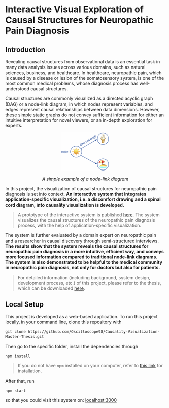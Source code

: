 # Interactive Visual Exploration of Causal Structures for Neuropathic Pain Diagnosis

## Introduction

Revealing causal structures from observational data is an essential task in many data analysis issues across various domains, such as natural sciences, business, and healthcare. In healthcare, neuropathic pain, which is caused by a disease or lesion of the somatosensory system, is one of the most common medical problems, whose diagnosis process has well-understood causal structures. 

Causal structures are commonly visualized as a directed acyclic graph (DAG) or a node-link diagram, in which nodes represent variables, and edges represent causal relationships between data dimensions. However, these simple static graphs do not convey sufficient information for either an intuitive interpretation for novel viewers, or an in-depth exploration for experts. 

<p align="center">
<img src="./readme_src/node_link_example.png" width="30%"/>
</p>
<p align="center">
<em>A simple example of a node-link diagram</em>
</p>


In this project, the visualization of causal structures for neuropathic pain diagnosis is set into context. **An interactive system that integrates application-specific visualization, i.e. a discomfort drawing and a spinal cord diagram, into causality visualization is developed.** 
> A prototype of the interactive system is published [here](https://oscilloscope98.github.io/Causality-Visualization-Master-Thesis/). The system visualizes the causal structures of the neuropathic pain diagnosis process, with the help of application-specific visualization.

The system is further evaluated by a domain expert on neuropathic pain and a researcher in causal discovery through semi-structured interviews. **The results show that the system reveals the causal structures for neuropathic pain diagnosis in a more intuitive, efficient way, and conveys more focused information compared to traditional node-link diagrams. The system is also demonstrated to be helpful to the medical community in neuropathic pain diagnosis, not only for doctors but also for patients.**

> For detailed information (including background, system design, development process, etc.) of this project, please refer to the thesis, which can be downloaded [here](https://www.diva-portal.org/smash/record.jsf?dswid=3188&pid=diva2%3A1614957&c=1&searchType=SIMPLE&language=en&query=Interactive+Visual+Exploration+of+Causal+Structures+for+Neuropathic+Pain+Diagnosis&af=%5B%5D&aq=%5B%5B%5D%5D&aq2=%5B%5B%5D%5D&aqe=%5B%5D&noOfRows=50&sortOrder=author_sort_asc&sortOrder2=title_sort_asc&onlyFullText=false&sf=all).

## Local Setup
This project is developed as a web-based application. To run this project locally, in your command line, clone this repository with

```
git clone https://github.com/Oscilloscope98/Causality-Visualization-Master-Thesis.git
```

Then go to the specific folder, install the dependencies through

```
npm install
```
> If you do not have ```npm``` installed on your computer, refer to [this link](https://docs.npmjs.com/downloading-and-installing-node-js-and-npm) for installation.

After that, run

```
npm start
```
so that you could visit this system on: [localhost:3000](localhost:3000)